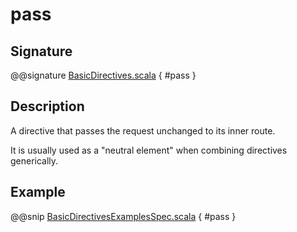 <a id="pass"></a>
# pass

## Signature

@@signature [BasicDirectives.scala](../../../../../../../../../akka-http/src/main/scala/akka/http/scaladsl/server/directives/BasicDirectives.scala) { #pass }

## Description

A directive that passes the request unchanged to its inner route.

It is usually used as a "neutral element" when combining directives generically.

## Example

@@snip [BasicDirectivesExamplesSpec.scala](../../../../../../../test/scala/docs/http/scaladsl/server/directives/BasicDirectivesExamplesSpec.scala) { #pass }